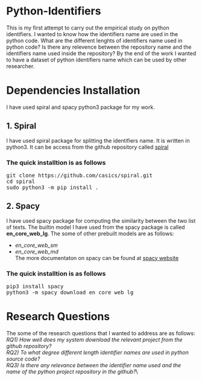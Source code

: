 # Python-Identifiers
This is my first attempt to carry out the empirical study on python identifiers. I wanted to know how the identifiers name are used in the python code. What are the different lenghts of identifiers name used in python code? Is there any relevence between the repository name and the identifiers name used inside the repository? By the end of the work I wanted to have a dataset of python identifiers name which can be used by other researcher.

# Dependencies Installation
I have used spiral and spacy python3 package for my work.

## 1. Spiral
I have used spiral package for splitting the identifiers name. It is written in python3.
It can be access from the github repository called [spiral](https://github.com/casics/spiral)

### The quick installtion is as follows
<pre>
git clone https://github.com/casics/spiral.git
cd spiral
sudo python3 -m pip install .
</pre>

## 2. Spacy
I have used spacy package for computing the similarity between the two list of texts. 
The builtin model I have used from the spacy package is called **en_core_web_lg**.
The some of other prebuilt models are as follows:
* *en_core_web_sm*
* *en_core_web_md*\
The more documentaton on spacy can be found at [spacy website](https://spacy.io/models)
### The quick installtion is as follows
<pre>
pip3 install spacy
python3 -m spacy download en_core_web_lg
</pre>

# Research Questions
The some of the research questions that I wanted to address are as follows:\
*RQ1) How well does my system download the relevant project from the github repository?*\
*RQ2) To what degree different length identifier names are used in python source code?*\
*RQ3) Is there any relevance between the identifier name used and the name of the python project repository in the github?*\


 
